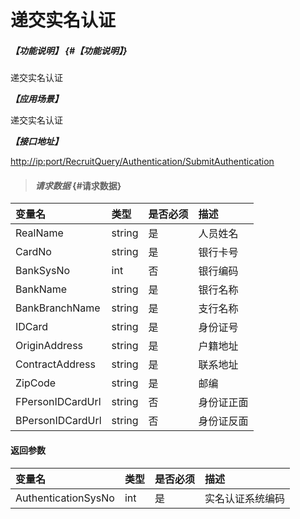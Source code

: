 # 递交实名认证

##### _【功能说明】_ {#【功能说明】}

递交实名认证

_**【应用场景】**_

递交实名认证

_**【接口地址】**_

[http://ip:port/RecruitQuery/Authentication/SubmitAuthentication](http://ip:port/RecruitQuery/Authentication/SubmitAuthentication)

> #### _请求数据_ {#请求数据}

| 变量名 | 类型 | 是否必须 | 描述 |
| :--- | :--- | :--- | :--- |
| RealName | string | 是 | 人员姓名 |
| CardNo | string | 是 | 银行卡号 |
| BankSysNo | int | 否 | 银行编码 |
| BankName | string | 是 | 银行名称 |
| BankBranchName | string | 是 | 支行名称 |
| IDCard | string | 是 | 身份证号 |
| OriginAddress | string | 是 | 户籍地址 |
| ContractAddress | string | 是 | 联系地址 |
| ZipCode | string | 是 | 邮编 |
| FPersonIDCardUrl | string | 否 | 身份证正面 |
| BPersonIDCardUrl | string | 否 | 身份证反面 |

#### 返回参数

| 变量名 | 类型 | 是否必须 | 描述 |
| :--- | :--- | :--- | :--- |
| AuthenticationSysNo | int | 是 | 实名认证系统编码 |



